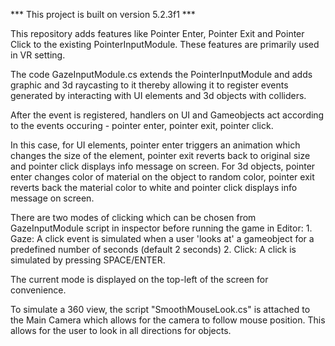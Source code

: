 *** This project is built on version 5.2.3f1 ***

This repository adds features like Pointer Enter, Pointer Exit and Pointer Click to the existing PointerInputModule. These features are primarily used in VR setting.

The code GazeInputModule.cs extends the PointerInputModule and adds graphic and 3d raycasting to it thereby allowing it to register events generated by interacting with UI elements and 3d objects with colliders.

After the event is registered, handlers on UI and Gameobjects act according to the events occuring - pointer enter, pointer exit, pointer click.

In this case, for UI elements, pointer enter triggers an animation which changes the size of the element, pointer exit reverts back to original size and pointer click displays info message on screen. For 3d objects, pointer enter changes color of material on the object to random color, pointer exit reverts back the material color to white and pointer click displays info message on screen.

There are two modes of clicking which can be chosen from GazeInputModule script in inspector before running the game in Editor: 1. Gaze: A click event is simulated when a user 'looks at' a gameobject for a predefined number of seconds (default 2 seconds) 2. Click: A click is simulated by pressing SPACE/ENTER.

The current mode is displayed on the top-left of the screen for convenience.

To simulate a 360 view, the script "SmoothMouseLook.cs" is attached to the Main Camera which allows for the camera to follow mouse position. This allows for the user to look in all directions for objects.